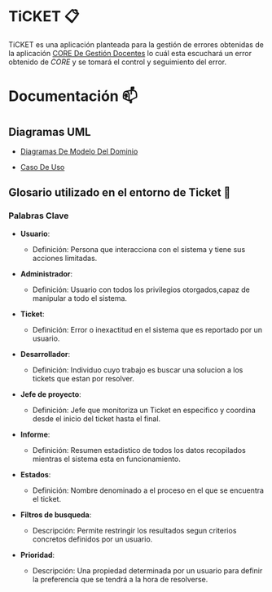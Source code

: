 # TiCKET 📋

TiCKET es una aplicación planteada para la gestión de errores obtenidas de la aplicación [CORE De Gestión Docentes](https://docs.google.com/document/d/1tl39Mc63dG-rrvzm6HefRJkQwja1MHEDdI8QwUgAqr0/edit?usp=sharing) lo cuál esta escuchará un error obtenido de *CORE* y se tomará el control y seguimiento del error. 

# Documentación 📫

## Diagramas UML
-  [Diagramas De Modelo Del Dominio](/modelosUML/DiagramasModeloDominio/README.md)

- [Caso De Uso](/modelosUML/CasosDeUsos/README.md)

## Glosario utilizado en el entorno de Ticket 📑

### Palabras Clave

- **Usuario**: 
   - Definición: Persona que interacciona con el sistema y tiene sus acciones limitadas.

- **Administrador**: 
   - Definición: Usuario con todos los privilegios otorgados,capaz de manipular a todo el sistema.

- **Ticket**: 
   - Definición: Error o inexactitud en el sistema que es reportado por un usuario.
  
- **Desarrollador**: 
   - Definición: Individuo cuyo trabajo es buscar una solucion a los tickets que estan por resolver.

- **Jefe de proyecto**: 
   - Definición: Jefe que monitoriza un Ticket en especifico y coordina desde el inicio del ticket hasta el final.

- **Informe**: 
   - Definición: Resumen estadistico de todos los datos recopilados mientras el sistema esta en funcionamiento.
     
- **Estados**: 
   - Definición: Nombre denominado a el proceso en el que se encuentra el ticket.

- **Filtros de busqueda**: 
   - Descripción: Permite restringir los resultados segun criterios concretos definidos por un usuario.
 
- **Prioridad**: 
   - Descripción: Una propiedad determinada por un usuario para definir la preferencia que se tendrá a la hora de resolverse.
